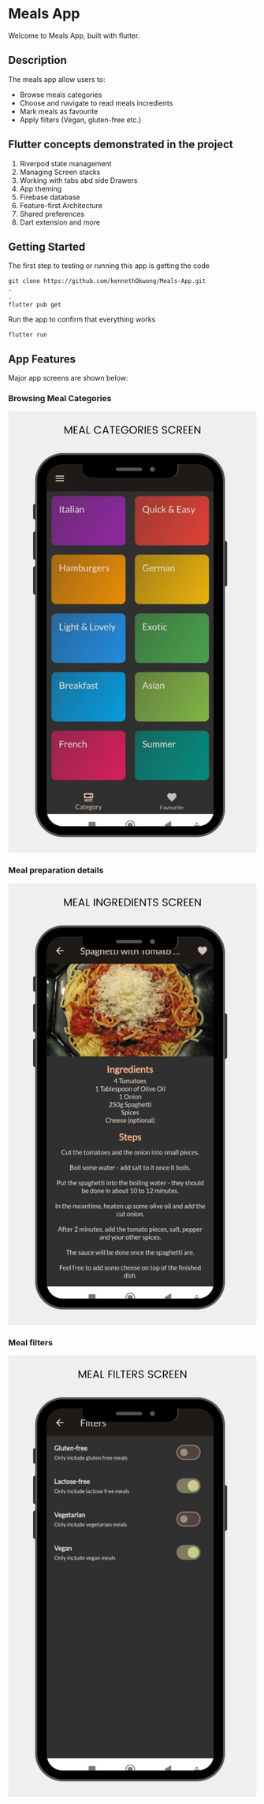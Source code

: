 # Meals App

Welcome to Meals App, built with flutter.

## Description
The meals app allow users to:
- Browse meals categories
- Choose and navigate to read meals incredients
- Mark meals as favourite
- Apply filters (Vegan, gluten-free etc.)

## Flutter concepts demonstrated in the project
1. Riverpod state management
2. Managing Screen stacks
3. Working with tabs abd side Drawers
4. App theming
5. Firebase database
6. Feature-first Architecture
7. Shared preferences
8. Dart extension and more

## Getting Started
The first step to testing or running this app is getting the code

    git clone https://github.com/kennethOkwong/Meals-App.git
    .
    .
    flutter pub get

Run the app to confirm that everything works
    
    flutter run

## App Features
Major app screens are shown below:

### Browsing Meal Categories
<img src="./readMe_screenshots/categories.png">

### Meal preparation details
<img src="./readMe_screenshots/mealdetails.png">

### Meal filters
<img src="./readMe_screenshots/filters.png">

